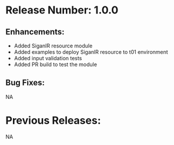 # Release Number: 1.0.0 

## Enhancements:
- Added SiganlR resource module
- Added examples to deploy SiganlR resource to t01 environment
- Added input validation tests
- Added PR build to test the module

## Bug Fixes:
NA

# Previous Releases:
NA